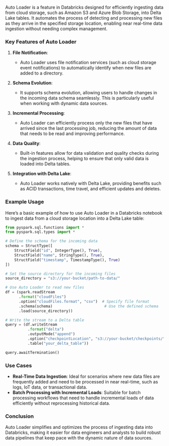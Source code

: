 Auto Loader is a feature in Databricks designed for efficiently ingesting data from cloud storage, such as Amazon S3 and Azure Blob Storage, into Delta Lake tables. It automates the process of detecting and processing new files as they arrive in the specified storage location, enabling near real-time data ingestion without needing complex management.

### Key Features of Auto Loader

1. **File Notification**:
   - Auto Loader uses file notification services (such as cloud storage event notifications) to automatically identify when new files are added to a directory.

2. **Schema Evolution**:
   - It supports schema evolution, allowing users to handle changes in the incoming data schema seamlessly. This is particularly useful when working with dynamic data sources.

3. **Incremental Processing**:
   - Auto Loader can efficiently process only the new files that have arrived since the last processing job, reducing the amount of data that needs to be read and improving performance.

4. **Data Quality**:
   - Built-in features allow for data validation and quality checks during the ingestion process, helping to ensure that only valid data is loaded into Delta tables.

5. **Integration with Delta Lake**:
   - Auto Loader works natively with Delta Lake, providing benefits such as ACID transactions, time travel, and efficient updates and deletes.

### Example Usage

Here’s a basic example of how to use Auto Loader in a Databricks notebook to ingest data from a cloud storage location into a Delta Lake table:

```python
from pyspark.sql.functions import *
from pyspark.sql.types import *

# Define the schema for the incoming data
schema = StructType([
    StructField("id", IntegerType(), True),
    StructField("name", StringType(), True),
    StructField("timestamp", TimestampType(), True)
])

# Set the source directory for the incoming files
source_directory = "s3://your-bucket/path-to-data/"

# Use Auto Loader to read new files
df = (spark.readStream
      .format("cloudFiles")
      .option("cloudFiles.format", "csv")  # Specify file format
      .schema(schema)                       # Use the defined schema
      .load(source_directory))

# Write the stream to a Delta table
query = (df.writeStream
          .format("delta")
          .outputMode("append")
          .option("checkpointLocation", "s3://your-bucket/checkpoints/")
          .table("your_delta_table"))

query.awaitTermination()
```

### Use Cases

- **Real-Time Data Ingestion**: Ideal for scenarios where new data files are frequently added and need to be processed in near real-time, such as logs, IoT data, or transactional data.
- **Batch Processing with Incremental Loads**: Suitable for batch processing workflows that need to handle incremental loads of data efficiently without reprocessing historical data.

### Conclusion

Auto Loader simplifies and optimizes the process of ingesting data into Databricks, making it easier for data engineers and analysts to build robust data pipelines that keep pace with the dynamic nature of data sources.
